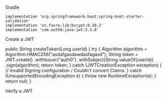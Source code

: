 Gradle

    implementation 'org.springframework.boot:spring-boot-starter-validation'
    implementation 'at.favre.lib:bcrypt:0.10.2'
    implementation 'com.auth0:java-jwt:3.3.0'

Create a JWT

  public String createToken(Long userId) {
        try {
            Algorithm algorithm = Algorithm.HMAC256("asdafgasdawdasfagasd");
            String token = JWT.create()
                    .withIssuer("auth0")
                    .withSubject(String.valueOf(userId))
                    .sign(algorithm);
            return token;
        } catch (JWTCreationException exception) {
            // Invalid Signing configuration / Couldn't convert Claims.
        } catch (UnsupportedEncodingException e) {
            throw new RuntimeException(e);
        }
        return null;
    }

Verify a JWT

